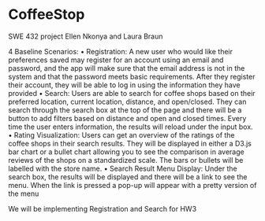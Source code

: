 # CoffeeStop
SWE 432 project
Ellen Nkonya and Laura Braun

4 Baseline Scenarios:
•	Registration: A new user who would like their preferences saved may register for an account using an email and password, and the app will make sure that the email address is not in the system and that the password meets basic requirements. After they register their account, they will be able to log in using the information they have provided
•	Search: Users are able to search for coffee shops based on their preferred location, current location, distance, and open/closed. They can search through the search box at the top of the page and there will be a button to add filters based on distance and open and closed times. Every time the user enters information, the results will reload under the input box. 
•	Rating Visualization: Users can get an overview of the ratings of the coffee shops in their search results. They will be displayed in either a D3.js bar chart or a bullet chart allowing you to see the comparison in average reviews of the shops on a standardized scale. The bars or bullets will be labelled with the store name.
•	Search Result Menu Display: Under the search box, the results will be displayed and there will be a link to see the menu. When the link is pressed a pop-up will appear with a pretty version of the menu


We will be implementing Registration and Search for HW3
